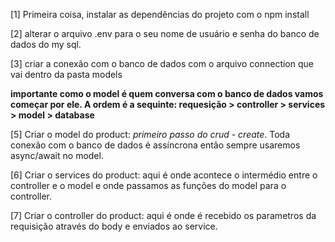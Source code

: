 [1] Primeira coisa, instalar as dependências do projeto com o npm install

[2] alterar o arquivo .env para o seu nome de usuário e senha do banco de dados do my sql.

[3] criar a conexão com o banco de dados com o arquivo connection que vai dentro da pasta models

**importante como o model é quem conversa com o banco de dados vamos começar por ele. A ordem é a sequinte: requesição > controller > services > model > database**

[5] Criar o model do product: *primeiro passo do crud - create*. Toda conexão com o banco de dados é assíncrona então sempre usaremos async/await no model.

[6] Criar o services do product: aqui é onde acontece o intermédio entre o controller e o model e onde passamos as funções do model para o controller.

[7] Criar o controller do product: aqui é onde é recebido os parametros da requisição através do body e enviados ao service.